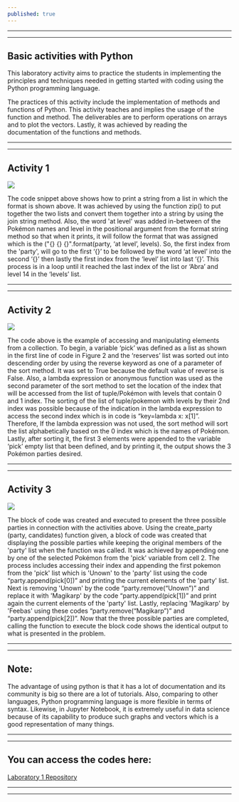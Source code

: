 ```yaml
---
published: true
---
```

---
***

## Basic activities with Python

This laboratory activity aims to practice the students in implementing the principles and techniques needed in getting started with coding using the Python programming language.

The practices of this activity include the implementation of methods and functions of Python. This activity teaches and implies the usage of the function and method. The deliverables are to perform operations on arrays and to plot the vectors. Lastly, it was achieved by reading the documentation of the functions and methods.

---
***

## Activity 1

![]({{site.baseurl}}/images/LAB1.1.jpg)

The code snippet above shows how to print a string from a list in which the format is shown above. It was achieved by using the function zip() to put together the two lists and convert them together into a string by using the join string method. Also, the word 'at level' was added in-between of the Pokémon names and level in the positional argument from the format string method so that when it prints, it will follow the format that was assigned which is the ("{} {} {}".format(party, ‘at level’, levels). So, the first index from the 'party', will go to the first ‘{}’ to be followed by the word ‘at level’ into the second ‘{}’ then lastly the first index from the ‘level’ list into last ‘{}’. This process is in a loop until it reached the last index of the list or ‘Abra’ and level 14 in the ‘levels’ list.

---
***

## Activity 2

![]({{site.baseurl}}/images/LAB1.2.jpg)

The code above is the example of accessing and manipulating elements from a collection. To begin, a variable ‘pick’ was defined as a list as shown in the first line of code in Figure 2 and the ‘reserves’ list was sorted out into descending order by using the reverse keyword as one of a parameter of the sort method. It was set to True because the default value of reverse is False. Also, a lambda expression or anonymous function was used as the second parameter of the sort method to set the location of the index that will be accessed from the list of tuple/Pokémon with levels that contain 0 and 1 index. The sorting of the list of tuple/pokemon with levels by their 2nd index was possible because of the indication in the lambda expression to access the second index which is in code is “key=lambda x: x[1]”. Therefore, If the lambda expression was not used, the sort method will sort the list alphabetically based on the 0 index which is the names of Pokémon. Lastly, after sorting it, the first 3 elements were appended to the variable ‘pick’ empty list that been defined, and by printing it, the output shows the 3 Pokémon parties desired.

---
***

## Activity 3

![]({{site.baseurl}}/images/LAB1.3.jpg)

The block of code was created and executed to present the three possible parties in connection with the activities above. Using the create_party (party, candidates) function given, a block of code was created that displaying the possible parties while keeping the original members of the 'party' list when the function was called. It was achieved by appending one by one of the selected Pokémon from the 'pick' variable from cell 2. The process includes accessing their index and appending the first pokemon from the 'pick' list which is 'Unown' to the 'party' list using the code “party.append(pick[0])” and printing the current elements of the 'party' list. Next is removing 'Unown' by the code “party.remove(“Unown”)” and replace it with 'Magikarp' by the code “party.append(pick[1])” and print again the current elements of the 'party' list. Lastly, replacing 'Magikarp' by 'Feebas' using these codes “party.remove(“Magikarp”)” and “party.append(pick[2])”. Now that the three possible parties are completed, calling the function to execute the block code shows the identical output to what is presented in the problem.

---
***

## Note:

The advantage of using python is that it has a lot of documentation and its community is big so there are a lot of tutorials. Also, comparing to other languages, Python programming language is more flexible in terms of syntax. Likewise, in Jupyter Notebook, it is extremely useful in data science because of its capability to produce such graphs and vectors which is a good representation of many things.

---
***

## You can access the codes here:

[Laboratory 1 Repository](https://github.com/RovilSurioJr/-Laboratory-1)

---
***
